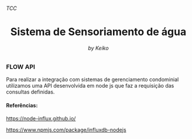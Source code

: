 <h6>TCC</h6>
<h1 align="center"> Sistema de Sensoriamento de água </h1>
<h6 align="center">by Keiko</h6>

<h3> FLOW API </h3>

Para realizar a integração com sistemas de gerenciamento condominial utilizamos uma API desenvolvida em node js que faz a requisição das consultas definidas.


<h4>Referências:</h4>

https://node-influx.github.io/

https://www.npmjs.com/package/influxdb-nodejs
